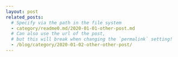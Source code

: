 ```yaml
---
layout: post
related_posts:
  # Specify via the path in the file system
  - category/readme0.md/2020-01-01-other-post.md
  # Can also use the url of the post,
  # but this will break when changing the `permalink` setting!
  - /blog/category/2020-01-02-other-other-post/
---
```


